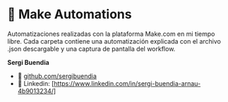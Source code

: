 # 🚀 Make Automations

Automatizaciones realizadas con la plataforma Make.com en mi tiempo libre. Cada carpeta contiene una automatización explicada con el archivo .json descargable y una captura de pantalla del workflow.

**Sergi Buendia**  
- 🔗 [github.com/sergibuendia](https://github.com/sergibuendia)
- 🔗 Linkedin: [https://www.linkedin.com/in/sergi-buendia-arnau-4b9013234/]
